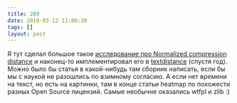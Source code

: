 ```yaml
---
title: 289
date: 2019-03-12 11:00:20
tags: []
layout: post
---
```


Я тут сделал большое такое [исследование про Normalized compression distance](https://articles.life4web.ru/eng/ncd/) и наконец-то имплементировал его в [textdistance](https://github.com/orsinium/textdistance) (спустя год). Можно было бы статья в какой-нибудь там сборник написать, если бы мы с наукой не разошлись по взимному согласию. А если нет времени на текст, но есть на картинки, там в конце статьи heatmap по похожести разных Open Source лицензий. Самые необычне оказались wtfpl и zlib :)
